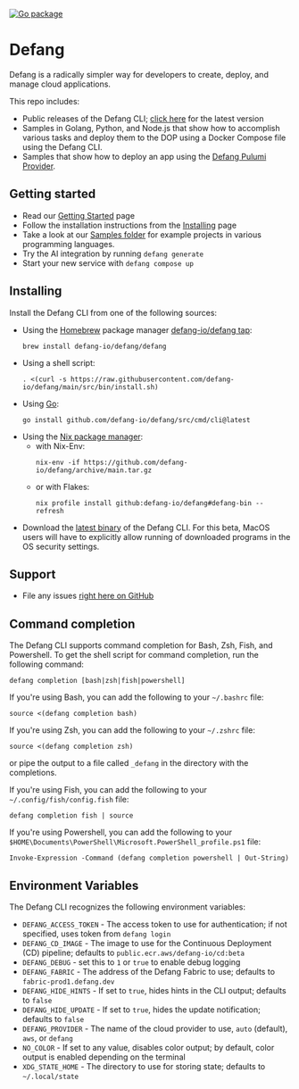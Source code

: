 [![Go package](https://github.com/defang-io/defang/actions/workflows/go.yml/badge.svg?branch=main)](https://github.com/defang-io/defang/actions/workflows/go.yml)

# Defang
Defang is a radically simpler way for developers to create, deploy, and manage cloud applications.

This repo includes:
* Public releases of the Defang CLI; [click here](https://github.com/defang-io/defang/releases/latest/) for the latest version
* Samples in Golang, Python, and Node.js that show how to accomplish various tasks and deploy them to the DOP using a Docker Compose file using the Defang CLI.
* Samples that show how to deploy an app using the [Defang Pulumi Provider](https://github.com/defang-io/pulumi-defang).

## Getting started
* Read our [Getting Started](https://docs.defang.io/docs/getting-started) page
* Follow the installation instructions from the [Installing](https://docs.defang.io/docs/getting-started/installing) page
* Take a look at our [Samples folder](https://github.com/defang-io/defang/tree/main/samples) for example projects in various programming languages.
* Try the AI integration by running `defang generate`
* Start your new service with `defang compose up`

## Installing
Install the Defang CLI from one of the following sources:
* Using the [Homebrew](https://brew.sh) package manager [defang-io/defang tap](https://github.com/defang-io/homebrew-defang):
  ```
  brew install defang-io/defang/defang
  ```
* Using a shell script:
  ```
  . <(curl -s https://raw.githubusercontent.com/defang-io/defang/main/src/bin/install.sh)
  ```
* Using [Go](https://go.dev):
  ```
  go install github.com/defang-io/defang/src/cmd/cli@latest
  ```
* Using the [Nix package manager](https://nixos.org):
  * with Nix-Env:
    ```
    nix-env -if https://github.com/defang-io/defang/archive/main.tar.gz
    ```
  * or with Flakes:
    ```
    nix profile install github:defang-io/defang#defang-bin --refresh
    ```
* Download the [latest binary](https://github.com/defang-io/defang/releases/latest/) of the Defang CLI. For this beta, MacOS users will have to explicitly allow running of downloaded programs in the OS security settings.

## Support
* File any issues [right here on GitHub](https://github.com/defang-io/defang/issues)

## Command completion
The Defang CLI supports command completion for Bash, Zsh, Fish, and Powershell. To get the shell script for command completion, run the following command:
```
defang completion [bash|zsh|fish|powershell]
```

If you're using Bash, you can add the following to your `~/.bashrc` file:
```
source <(defang completion bash)
```

If you're using Zsh, you can add the following to your `~/.zshrc` file:
```
source <(defang completion zsh)
```
or pipe the output to a file called `_defang` in the directory with the completions.

If you're using Fish, you can add the following to your `~/.config/fish/config.fish` file:
```
defang completion fish | source
```

If you're using Powershell, you can add the following to your `$HOME\Documents\PowerShell\Microsoft.PowerShell_profile.ps1` file:
```
Invoke-Expression -Command (defang completion powershell | Out-String)
```

## Environment Variables
The Defang CLI recognizes the following environment variables:
* `DEFANG_ACCESS_TOKEN` - The access token to use for authentication; if not specified, uses token from `defang login`
* `DEFANG_CD_IMAGE` - The image to use for the Continuous Deployment (CD) pipeline; defaults to `public.ecr.aws/defang-io/cd:beta`
* `DEFANG_DEBUG` - set this to `1` or `true` to enable debug logging
* `DEFANG_FABRIC` - The address of the Defang Fabric to use; defaults to `fabric-prod1.defang.dev`
* `DEFANG_HIDE_HINTS` - If set to `true`, hides hints in the CLI output; defaults to `false`
* `DEFANG_HIDE_UPDATE` - If set to `true`, hides the update notification; defaults to `false`
* `DEFANG_PROVIDER` - The name of the cloud provider to use, `auto` (default), `aws`, or `defang`
* `NO_COLOR` - If set to any value, disables color output; by default, color output is enabled depending on the terminal
* `XDG_STATE_HOME` - The directory to use for storing state; defaults to `~/.local/state`
